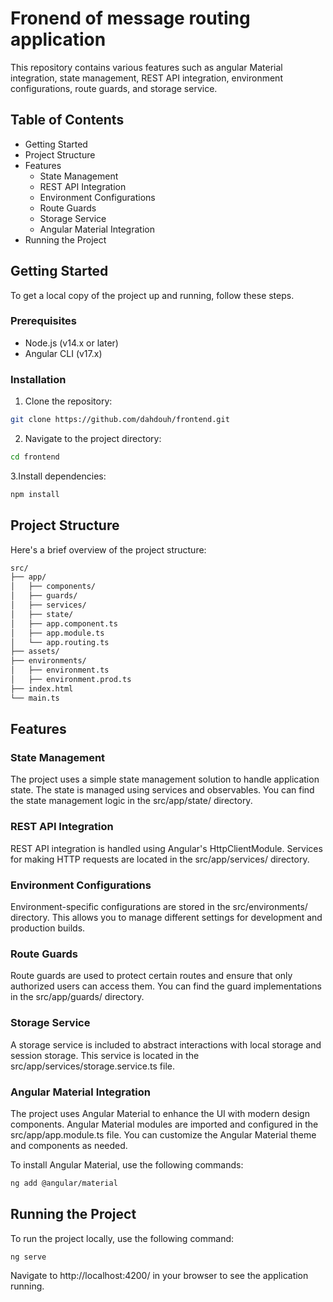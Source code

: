 # Fronend of message routing application

This repository contains various features such as angular Material integration, state management, REST API integration, environment configurations, route guards, and storage service.

## Table of Contents

- Getting Started
- Project Structure
- Features
  - State Management
  - REST API Integration
  - Environment Configurations
  - Route Guards
  - Storage Service
  - Angular Material Integration
- Running the Project

## Getting Started

To get a local copy of the project up and running, follow these steps.

### Prerequisites

- Node.js (v14.x or later)
- Angular CLI (v17.x)

### Installation

1. Clone the repository:

```sh
git clone https://github.com/dahdouh/frontend.git
```

2. Navigate to the project directory:

```sh
cd frontend
```

3.Install dependencies:

```sh
npm install
```

## Project Structure

Here's a brief overview of the project structure:

```sh
src/
├── app/
│   ├── components/
│   ├── guards/
│   ├── services/
│   ├── state/
│   ├── app.component.ts
│   ├── app.module.ts
│   └── app.routing.ts
├── assets/
├── environments/
│   ├── environment.ts
│   ├── environment.prod.ts
├── index.html
└── main.ts
```

## Features

### State Management

The project uses a simple state management solution to handle application state. The state is managed using services and observables. You can find the state management logic in the src/app/state/ directory.

### REST API Integration

REST API integration is handled using Angular's HttpClientModule. Services for making HTTP requests are located in the src/app/services/ directory.

### Environment Configurations

Environment-specific configurations are stored in the src/environments/ directory. This allows you to manage different settings for development and production builds.

### Route Guards

Route guards are used to protect certain routes and ensure that only authorized users can access them. You can find the guard implementations in the src/app/guards/ directory.

### Storage Service

A storage service is included to abstract interactions with local storage and session storage. This service is located in the src/app/services/storage.service.ts file.

### Angular Material Integration

The project uses Angular Material to enhance the UI with modern design components. Angular Material modules are imported and configured in the src/app/app.module.ts file. You can customize the Angular Material theme and components as needed.

To install Angular Material, use the following commands:

```sh
ng add @angular/material
```

## Running the Project

To run the project locally, use the following command:

```sh
ng serve
```

Navigate to http://localhost:4200/ in your browser to see the application running.
